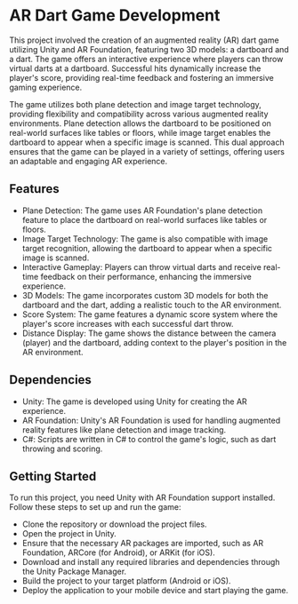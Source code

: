 # AR Dart Game Development

  This project involved the creation of an augmented reality (AR) dart game utilizing Unity and AR
Foundation, featuring two 3D models: a dartboard and a dart. The game offers an interactive experience
where players can throw virtual darts at a dartboard. Successful hits dynamically increase the player's
score, providing real-time feedback and fostering an immersive gaming experience.

  The game utilizes both plane detection and image target technology, providing flexibility and compatibility across various augmented reality environments. Plane detection allows the dartboard to be positioned on real-world surfaces like tables or floors, while image target enables the dartboard to appear when a specific image is scanned. This dual approach ensures that the game can be played in a variety of settings, offering users an adaptable and engaging AR experience.

## Features
- Plane Detection: The game uses AR Foundation's plane detection feature to place the dartboard on real-world surfaces like tables or floors.
- Image Target Technology: The game is also compatible with image target recognition, allowing the dartboard to appear when a specific image is scanned.
- Interactive Gameplay: Players can throw virtual darts and receive real-time feedback on their performance, enhancing the immersive experience.
- 3D Models: The game incorporates custom 3D models for both the dartboard and the dart, adding a realistic touch to the AR environment.
- Score System: The game features a dynamic score system where the player's score increases with each successful dart throw.
- Distance Display: The game shows the distance between the camera (player) and the dartboard, adding context to the player's position in the AR environment.

## Dependencies
- Unity: The game is developed using Unity for creating the AR experience.
- AR Foundation: Unity's AR Foundation is used for handling augmented reality features like plane detection and image tracking.
- C#: Scripts are written in C# to control the game's logic, such as dart throwing and scoring.

## Getting Started
  To run this project, you need Unity with AR Foundation support installed. Follow these steps to set up and run the game:
- Clone the repository or download the project files.
- Open the project in Unity.
- Ensure that the necessary AR packages are imported, such as AR Foundation, ARCore (for Android), or ARKit (for iOS).
- Download and install any required libraries and dependencies through the Unity Package Manager.
- Build the project to your target platform (Android or iOS).
- Deploy the application to your mobile device and start playing the game. 
